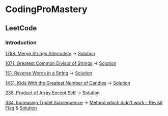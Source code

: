 # CodingProMastery

## LeetCode

### Introduction
[1768. Merge Strings Alternately](https://leetcode.com/problems/merge-strings-alternately/?envType=study-plan-v2&envId=leetcode-75)  -> [Solution](mergeStringsAlternatively.py)

[1071. Greatest Common Divisor of Strings](https://leetcode.com/problems/greatest-common-divisor-of-strings/description/?envType=study-plan-v2&envId=leetcode-75)  -> [Solution](greatestcommondivisor.py)  

[151. Reverse Words in a String](https://leetcode.com/problems/reverse-words-in-a-string/description/?envType=study-plan-v2&envId=leetcode-75)  -> [Solution](reversewordsstring.py) 


[1431. Kids With the Greatest Number of Candies](https://leetcode.com/problems/kids-with-the-greatest-number-of-candies/description/?envType=study-plan-v2&envId=leetcode-75) -> [Solution](kidswithGreatestCandies.py)

[238. Product of Array Except Self](https://leetcode.com/problems/product-of-array-except-self/description/?envType=study-plan-v2&envId=leetcode-75) -> [Solution](productarrayexceptself.py)

[334. Increasing Triplet Subsequence](https://leetcode.com/problems/increasing-triplet-subsequence/description/?envType=study-plan-v2&envId=leetcode-75) -> [Method which didn't work - Revisit Flag](increasingtripletsubsequence.py) & [Solution](increasingtripletsubsequence1.py)
